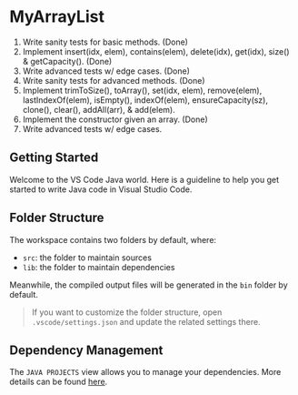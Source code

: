 # MyArrayList
1) Write sanity tests for basic methods. (Done)
2) Implement insert(idx, elem), contains(elem), delete(idx), get(idx), size() & getCapacity(). (Done)
3) Write advanced tests w/ edge cases. (Done)
4) Write sanity tests for advanced methods. (Done)
5) Implement trimToSize(), toArray(), set(idx, elem), remove(elem), lastIndexOf(elem), isEmpty(), indexOf(elem), ensureCapacity(sz), clone(), clear(), addAll(arr), & add(elem).
6) Implement the constructor given an array. (Done)
7) Write advanced tests w/ edge cases.

## Getting Started

Welcome to the VS Code Java world. Here is a guideline to help you get started to write Java code in Visual Studio Code.

## Folder Structure

The workspace contains two folders by default, where:

- `src`: the folder to maintain sources
- `lib`: the folder to maintain dependencies

Meanwhile, the compiled output files will be generated in the `bin` folder by default.

> If you want to customize the folder structure, open `.vscode/settings.json` and update the related settings there.

## Dependency Management

The `JAVA PROJECTS` view allows you to manage your dependencies. More details can be found [here](https://github.com/microsoft/vscode-java-dependency#manage-dependencies).
